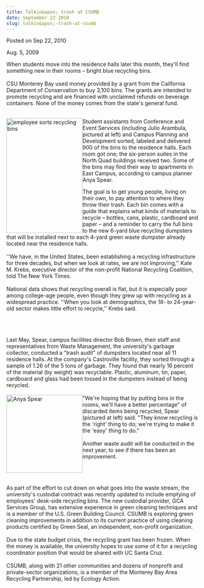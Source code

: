 ```yaml
---
title: Talkin&apos; trash at CSUMB
date: September 22 2010
slug: talkin&apos;-trash-at-csumb
---
```


 



<span class="date">Posted on Sep 22, 2010    </span>
<p>Aug. 5, 2009</p>
<p>When students move into the residence halls later this month,
they&apos;ll find something new in their rooms &#x2013; bright blue recycling
bins.<br>
<br>
CSU Monterey Bay used money provided by a grant from the California
Department of Conservation to buy 3,100 bins. The grants are
intended to promote recycling and are financed with unclaimed
refunds on beverage containers. None of the money comes from the
state&apos;s general fund.</br></br></p>
<p><img alt="employee sorts recycling bins" height="301" src="https://news.csumb.edu/sites/default/files/65/igx_migrate/images/Recycling.JPG" style="float:left" width="200">Student assistants from Conference
and Event Services (including Julio Arambula, pictured at left) and
Campus Planning and Development sorted, labeled and delivered 900
of the bins to the residence halls. Each room got one; the
six-person suites in the North Quad buildings received two. Some of
the bins may find their way to apartments in East Campus, according
to campus planner Anya Spear.</img></p>
<p>The goal is to get young people, living on their own, to pay
attention to where they throw their trash. Each bin comes with a
guide that explains what kinds of materials to recycle &#x2013; bottles,
cans, plastic, cardboard and paper &#x2013; and a reminder to carry the
full bins to the new 6-yard blue recycling dumpsters that will be
installed next to each 4-yard green waste dumpster already located
near the residence halls.<br>
<br>
&apos;&apos;We have, in the United States, been establishing a recycling
infrastructure for three decades, but when we look at rates, we are
not improving,&apos;&apos; Kate M. Krebs, executive director of the
non-profit National Recycling Coalition, told The New York
Times.<br>
<br>
National data shows that recycling overall is flat, but it is
especially poor among college-age people, even though they grew up
with recycling as a widespread practice. &apos;&apos;When you look at
demographics, the 18- to 24-year-old sector makes little effort to
recycle,&apos;&apos; Krebs said.</br></br></br></br></p>
<p>Last May, Spear, campus facilities director Bob Brown, their
staff and representatives from Waste Management, the university&apos;s
garbage collector, conducted a &quot;trash audit&quot; of dumpsters located
near all 11 residence halls. At the company&apos;s Castroville facility,
they sorted through a sample of 1.26 of the 5 tons of garbage. They
found that nearly 16 percent of the material (by weight) was
recyclable. Plastic, aluminum, tin, paper, cardboard and glass had
been tossed in the dumpsters instead of being recycled.<br>
<br>
<img alt="Anya Spear" height="204" src="https://news.csumb.edu/sites/default/files/65/igx_migrate/images/Anya_Spear%20copy.JPG" style="float:left" width="200">&quot;We&apos;re hoping that by putting bins
in the rooms, we&apos;ll have a better percentage&quot; of discarded items
being recycled, Spear (pictured at left) said. &quot;They know recycling
is the &apos;right&apos; thing to do; we&apos;re trying to make it the &apos;easy&apos;
thing to do.&quot;<br>
<br>
Another waste audit will be conducted in the next year, to see if
there has been an improvement.</br></br></img></br></br></p>
<p>As part of the effort to cut down on what goes into the waste
stream, the university&apos;s custodial contract was recently updated to
include emptying of employees&apos; desk-side recycling bins. The new
custodial provider, GCA Services Group, has extensive experience in
green cleaning techniques and is a member of the U.S. Green
Building Council. CSUMB is exploring green cleaning improvements in
addition to its current practice of using cleaning products
certified by Green Seal, an independent, non-profit
organization.<br>
&#xA0;<br>
Due to the state budget crisis, the recycling grant has been
frozen. When the money is available, the university hopes to use
some of it for a recycling coordinator position that would be
shared with UC Santa Cruz.<br>
<br>
CSUMB, along with 21 other communities and dozens of nonprofit and
private-sector organizations, is a member of the Monterey Bay Area
Recycling Partnership, led by Ecology Action.</br></br></br></br></p>





```
